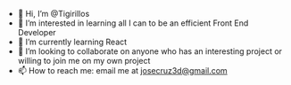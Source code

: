 - 👋 Hi, I’m @Tigirillos
- 👀 I’m interested in learning all I can to be an efficient Front End Developer
- 🌱 I’m currently learning React
- 💞️ I’m looking to collaborate on anyone who has an interesting project or willing to join me on my own project
- 📫 How to reach me: email me at josecruz3d@gmail.com

<!---
Tigirillos/Tigirillos is a ✨ special ✨ repository because its `README.md` (this file) appears on your GitHub profile.
You can click the Preview link to take a look at your changes.
--->

